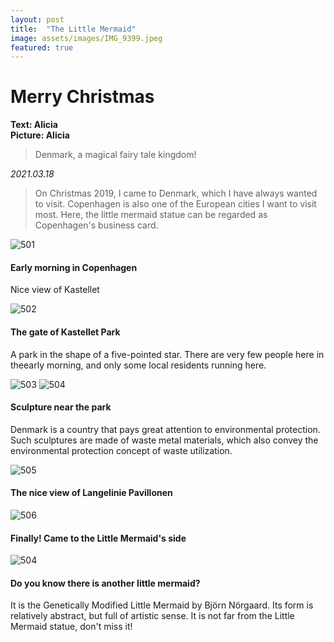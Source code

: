 ```yaml
---
layout: post
title:  "The Little Mermaid"
image: assets/images/IMG_9399.jpeg
featured: true
---
```


# Merry Christmas
**Text: Alicia**  
**Picture: Alicia**  

> Denmark, a magical fairy tale kingdom!

_2021.03.18_
> On Christmas 2019, I came to Denmark, which I have always wanted to visit.
Copenhagen is also one of the European cities I want to visit most. Here, the little mermaid statue can be regarded as Copenhagen's business card.

![501](../assets/images/IMG_9364.jpeg)

#### Early morning in Copenhagen
Nice view of Kastellet

![502](../assets/images/IMG_9365.jpeg)

#### The gate of Kastellet Park
A park in the shape of a five-pointed star. There are very few people here in theearly morning, and only some local residents running here.

![503](../assets/images/IMG_9386.jpeg)
![504](../assets/images/IMG_9387.jpeg)

#### Sculpture near the park
Denmark is a country that pays great attention to environmental protection. Such sculptures are made of waste metal materials, which also convey the environmental protection concept of waste utilization.

![505](../assets/images/IMG_9388.jpeg)

#### The nice view of Langelinie Pavillonen

![506](../assets/images/IMG_9401.jpeg)

#### Finally! Came to the Little Mermaid's side

![504](../assets/images/IMG_9408.jpeg)

#### Do you know there is another little mermaid?
It is the Genetically Modified Little Mermaid by Björn Nörgaard. Its form is relatively abstract, but full of artistic sense. It is not far from the Little Mermaid statue, don't miss it!










